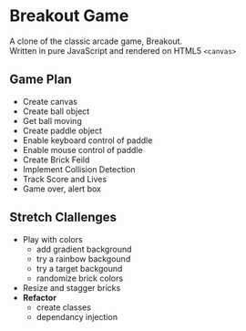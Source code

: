 
# Breakout Game 
A clone of the classic arcade game, Breakout.<br />
Written in pure JavaScript and rendered on HTML5 `<canvas>`

## Game Plan 
- Create canvas 
- Create ball object
- Get ball moving
- Create paddle object 
- Enable keyboard control of paddle
- Enable mouse control of paddle
- Create Brick Feild 
- Implement Collision Detection 
- Track Score and Lives 
- Game over, alert box 

## Stretch Clallenges 
- Play with colors 
    - add gradient background
    - try a rainbow backgound
    - try a target backgound 
    - randomize brick colors
- Resize and stagger bricks 
- **Refactor**
    - create classes 
    - dependancy injection 
